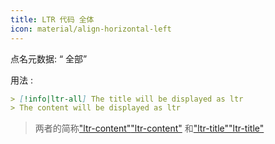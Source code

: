 ```yaml
---
title: LTR 代码 全体
icon: material/align-horizontal-left
---
```


点名元数据: “ 全部”

用法 :

```md
> [!info|ltr-all] The title will be displayed as ltr
> The content will be displayed as ltr
```
> 两者的简称["ltr-content"](../content-styling/page-2.md)["ltr-content"](../content-styling/page-2.md)
> 和["ltr-title"](../title-styling/page-12.md)["ltr-title"](../title-styling/page-12.md)
